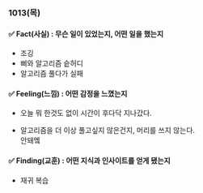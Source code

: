 ### 1013(목)

#### ✅ Fact(사실) : 무슨 일이 있었는지, 어떤 일을 했는지

- 조깅
- 삐와 알고리즘 슽허디
- 알고리즘 풀다가 실패

#### ✅ Feeling(느낌) : 어떤 감정을 느꼈는지

- 오늘 뭐 한것도 없이 시간이 후다닥 지나갔다.

- 알고리즘을 더 이상 풀고싶지 않은건지, 머리를 쓰지 않는다.  
안돼엨

#### ✅ Finding(교훈) : 어떤 지식과 인사이트를 얻게 됐는지

- 재귀 복습
